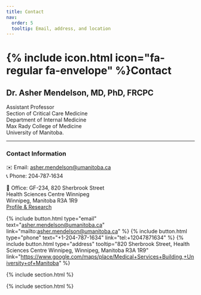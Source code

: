 ```yaml
---
title: Contact
nav:
  order: 5
  tooltip: Email, address, and location
---
```


# {% include icon.html icon="fa-regular fa-envelope" %}Contact

## Dr. Asher Mendelson, MD, PhD, FRCPC

Assistant Professor  
Section of Critical Care Medicine\
Department of Internal Medicine  
Max Rady College of Medicine  
University of Manitoba.

---

### Contact Information

✉️ Email: [asher.mendelson@umanitoba.ca](mailto:asher.mendelson@umanitoba.ca)  
📞 Phone: 204‑787‑1634  

📍 Office: GF-234, 820 Sherbrook Street  
Health Sciences Centre Winnipeg  
Winnipeg, Manitoba R3A 1R9  
[Profile & Research](https://umanitoba.ca/medicine/faculty-staff/asher-mendelson)

{%
  include button.html
  type="email"
  text="asher.mendelson@umanitoba.ca"
  link="mailto:asher.mendelson@umanitoba.ca"
%}
{%
  include button.html
  type="phone"
  text="+1-204-787-1634"
  link="tel:+12047871634"
%}
{%
  include button.html
  type="address"
  tooltip="820 Sherbrook Street, Health Sciences Centre Winnipeg, Winnipeg, Manitoba R3A 1R9"
  link="https://www.google.com/maps/place/Medical+Services+Building,+University+of+Manitoba"
%}

{% include section.html %}


{% include section.html %}

